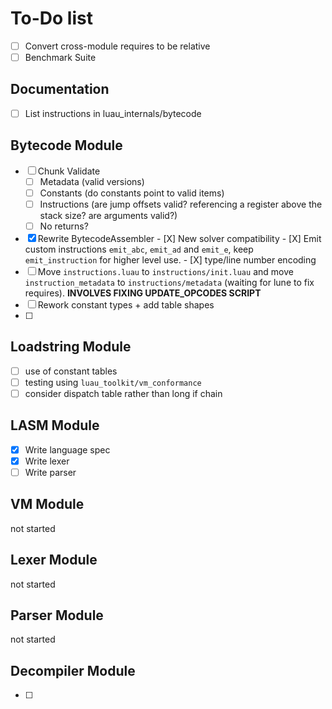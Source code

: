 # To-Do list

- [ ] Convert cross-module requires to be relative
- [ ] Benchmark Suite

## Documentation

- [ ] List instructions in luau_internals/bytecode

## Bytecode Module

- [ ] Chunk Validate
  - [ ] Metadata (valid versions)
  - [ ] Constants (do constants point to valid items)
  - [ ] Instructions (are jump offsets valid? referencing a register above the
        stack size? are arguments valid?)
  - [ ] No returns?
- [X] Rewrite BytecodeAssembler
      - [X] New solver compatibility
      - [X] Emit custom instructions `emit_abc`, `emit_ad` and `emit_e`, keep `emit_instruction` for higher level use.
      - [X] type/line number encoding
- [ ] Move `instructions.luau` to `instructions/init.luau` and move
      `instruction_metadata` to `instructions/metadata` (waiting for lune to fix
      requires). **INVOLVES FIXING UPDATE_OPCODES SCRIPT**
- [ ] Rework constant types + add table shapes
- [ ] 

## Loadstring Module

- [ ] use of constant tables
- [ ] testing using `luau_toolkit/vm_conformance`
- [ ] consider dispatch table rather than long if chain

## LASM Module

- [x] Write language spec
- [x] Write lexer
- [ ] Write parser

## VM Module

not started

## Lexer Module

not started

## Parser Module

not started

## Decompiler Module

- [ ]

